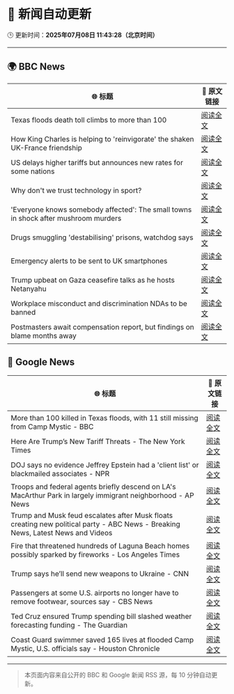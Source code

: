 # 🧠 新闻自动更新

🕒 更新时间：**2025年07月08日 11:43:28（北京时间）**

---

## 🌍 BBC News

| 🌐 标题 | 🔗 原文链接 |
|--------|-------------|
| Texas floods death toll climbs to more than 100 | [阅读全文](https://www.bbc.com/news/articles/c0j4eq517qyo) |
| How King Charles is helping to 'reinvigorate' the shaken UK-France friendship | [阅读全文](https://www.bbc.com/news/articles/cyvjg41e6mzo) |
| US delays higher tariffs but announces new rates for some nations | [阅读全文](https://www.bbc.com/news/articles/cd0vkl31085o) |
| Why don't we trust technology in sport? | [阅读全文](https://www.bbc.com/sport/tennis/articles/cdr3nk7vd28o) |
| 'Everyone knows somebody affected': The small towns in shock after mushroom murders | [阅读全文](https://www.bbc.com/news/articles/c4g8zr16y21o) |
| Drugs smuggling 'destabilising' prisons, watchdog says | [阅读全文](https://www.bbc.com/news/articles/c0m8prz7077o) |
| Emergency alerts to be sent to UK smartphones | [阅读全文](https://www.bbc.com/news/articles/c4ge9xk8wj0o) |
| Trump upbeat on Gaza ceasefire talks as he hosts Netanyahu | [阅读全文](https://www.bbc.com/news/articles/c2k14n9d8y9o) |
| Workplace misconduct and discrimination NDAs to be banned | [阅读全文](https://www.bbc.com/news/articles/c93kwgzz88qo) |
| Postmasters await compensation report, but findings on blame months away | [阅读全文](https://www.bbc.com/news/articles/c4g267xe3y6o) |

## 📰 Google News

| 🌐 标题 | 🔗 原文链接 |
|--------|-------------|
| More than 100 killed in Texas floods, with 11 still missing from Camp Mystic - BBC | [阅读全文](https://news.google.com/rss/articles/CBMiVEFVX3lxTFAzVHVPSWJBZ1VibFpqQ1NQOUQ1UlQ5Qi1NdTRZLTlweXdpT3VPeXBTdW1DQ3JNbVVfejBEZFFSSHk1YWxldVpaVjlLdmpoWlhKS21mTA?oc=5) |
| Here Are Trump’s New Tariff Threats - The New York Times | [阅读全文](https://news.google.com/rss/articles/CBMiiwFBVV95cUxOMG51OWkxOXdQRkYxQ2pDc05jejZYUUZlajNkdl9pUWZrLWlHNDVObk1wVUxfS2s2WTJyZlRtRkQtRmZsb3NfLVZaNW1GNXZZS0hkU2RKX1RrV2FIdnZMU2EtTXdrbFp2UlJBRVdnRHNUQTlhWmVTVVJscmhRb2w4N3I3ZkIyckZnajhV?oc=5) |
| DOJ says no evidence Jeffrey Epstein had a 'client list' or blackmailed associates - NPR | [阅读全文](https://news.google.com/rss/articles/CBMidEFVX3lxTE1Na2F0Z2lUTmoxOG1Rbml6TWtPX2swenJfU3NId3pQaVB2RjVqQzNwd1RvSGpreUcwcmhtX0x2ZFF6bWpWTlJEWkdUNTE2dlltaDZwaWVHdzJWaG42UTlhQkFDS3M3b1ZwRURLR2VRN3R6YmJh?oc=5) |
| Troops and federal agents briefly descend on LA's MacArthur Park in largely immigrant neighborhood - AP News | [阅读全文](https://news.google.com/rss/articles/CBMipgFBVV95cUxPanR3TjYxaDl0UW4wYWFjOV83dXVNdUREX0lfZHZ1Sk5ld0szY0FuNHBaNmVONHAxdGk0OTJRS1VWOGhjLUlRbTRJRU80Qi1pSm5KRDJJOVNwZTlVX1oweWFQM28wdzJlYXFTOU56TmUxTUhMcXlBVTZhOWlhdUk1cmZVdHpkSW53Sm9vQ25oR0Y4eEdPN2FoSVpQVDBZZEpXN1pUTjJR?oc=5) |
| Trump and Musk feud escalates after Musk floats creating new political party - ABC News - Breaking News, Latest News and Videos | [阅读全文](https://news.google.com/rss/articles/CBMipgFBVV95cUxNV3hsVkdfOVhaTU5pX29hU1F1OHdENl9HWWlmbWpLMnZNX0cxRjVQdjZIdEUwSUtuQ1pfX29qbnF5Q2dwS1dNSDBrbXpqVGNXYXJVTGMxb0JNQlFaR1k1WXJNaHgtSnRVbTBwYS14R2VEeTYwYXVQdVFhT09hRU1rUU1reE50MmhGV2lseGJIZGVJTmVhOFoxWi1COXpBYVFnOXpiTDVR0gGrAUFVX3lxTFBSZUpNQzlXcWppZ1pKT0RjdllWbFVFd2FOQjBGd0NrMjVlWTdPUDRZMDZ4dWU1eWlKamFfM2N5OWI2MlRSTTY1Y3E0bnJtU0JSdXRLNWRuTGNZX0JHWWtHTnRvaEY5aVJWTUc4WEY3UUxBd2lMRW1YT2MxdVlzRFE0QnJBQWZVdXlBV1EwZTN1dFpPVmVxVEdBczRMdGZreEEyVnhBcHBsY091Zw?oc=5) |
| Fire that threatened hundreds of Laguna Beach homes possibly sparked by fireworks - Los Angeles Times | [阅读全文](https://news.google.com/rss/articles/CBMivgFBVV95cUxOeFVwNDRucWUxUndzVjRqcU1qYTREYmczVHA2RlRtcDB4b2JSbE91UFphQjNmb09GVS1ORkJ2dFE5Y1dkcjhKQUJIU1NweU1NdEVaYjRVbTVKZnF6Q045bW1sZFl2S20xRzJTbXNJVEk1T0JBY1Fyb3ItRnkwU2JuV0tVTm1ucUtoWXdBN3ZOakxhZjFhWUhJa202dkNyTVVUZnl4UUxzUDdiNmU2WkJmV2pBRlFBYXp0ZlcxVE5R?oc=5) |
| Trump says he’ll send new weapons to Ukraine - CNN | [阅读全文](https://news.google.com/rss/articles/CBMic0FVX3lxTE01cUNtWkVSNU9XRUNaaHJyME54OVZlclBfU21wVHVyU045X0JsVjRrQkk3SFdTYmNWaWFUNGZzUUZSZkl6NzBzZWdxX01uSlhpMk5oYS1FRE1OWk5tYmJsb2JFT2RiN1p4OW5qeTdZUXROMjTSAXhBVV95cUxOcFFWaTRPZXhhcEdRUy1FaGZVTmNRUTRsalMyb2FqV3F0djBJSlh6NHlYNWU5aUxmZW96eDJzdmJnbzdkTmNldW8zbkRicDNPT1ZtWXpOZlo4d08wWUd0Y2g2OURKeXlzNXlITjNUcGd0TllmNUlISks?oc=5) |
| Passengers at some U.S. airports no longer have to remove footwear, sources say - CBS News | [阅读全文](https://news.google.com/rss/articles/CBMiYkFVX3lxTE9uV3FrLXFpUDQyYXJJdFZHMFRqaV9oWGk0aklDUkNGdUlxLXdhWXhiMnZZbzNtdS1rS0FyTmlWam9ZOVg1V28tSm1sb3JDOEtkS19TT1hQZWhNcXhHb05FY0Zn0gFnQVVfeXFMT1VPTEVrNW9GbkF2UFQzUi1PWDN6Y3JMem9kWDIxYUJLOUlrb0lYMXZ4anIxTW1QMHVWN19SZ3VIZVJXaXlKaWVEYmN3TlBRa0ZHc3prcy1CTXA0UndqRWl4eDBqYm1Qaw?oc=5) |
| Ted Cruz ensured Trump spending bill slashed weather forecasting funding - The Guardian | [阅读全文](https://news.google.com/rss/articles/CBMikAFBVV95cUxQMDQxYTZrRi1vUGNDLXpVUEZfdGlXUjRfWFB1TGtRYnBCamZEcGlKT3I5enp2NV80eDR4dnRqQzdNR2dsX092eUh1UnNhRVVYaDRaaS1RSnJtM2VzdXVoejNWLXRHNUVXVTRaenJ2c09LcmU4YmVRT3hFQmFCZnFNMXBFODBYWVZCQnRNeFdCd2Q?oc=5) |
| Coast Guard swimmer saved 165 lives at flooded Camp Mystic, U.S. officials say - Houston Chronicle | [阅读全文](https://news.google.com/rss/articles/CBMivgFBVV95cUxPVVF1NUthSmVPM1I0dTM5UUU2TUN5b1ZPVTZWZXJUdzFuQk1FcS14WmhsaXJZMThrVDdVeW9OUFVsZWRsSzhnWVZzY3VTT2JkYjNyRWRiYm1DaXBRaHppdHJoYWFSY3NTOFFQOWxGcnVYNWV5SzV6TW9acTJDZlcxZENLVkxMTHV6dHktLV9ucDNBbDBJMjI0QjdwRnpCaDIteFJXUGFSc3NhTlZqeVExSWg1N1NPemVlUE9YQjJn?oc=5) |

---
> 本页面内容来自公开的 BBC 和 Google 新闻 RSS 源，每 10 分钟自动更新。